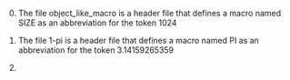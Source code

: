 0. The file object_like_macro is a header file that defines a macro named SIZE
 as an abbreviation for the token 1024

1. The file 1-pi is a header file that defines a macro named PI as an abbreviation for
 the token 3.14159265359

2.
